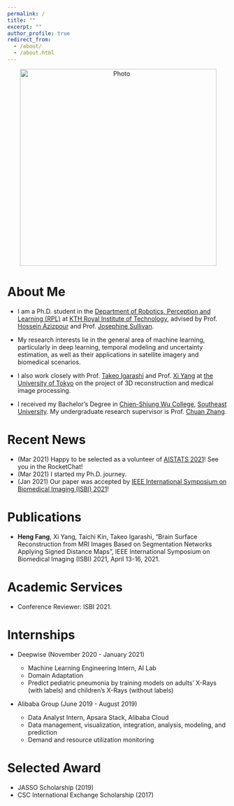 ```yaml
---
permalink: /
title: ""
excerpt: ""
author_profile: true
redirect_from: 
  - /about/
  - /about.html
---
```


<p align="center">
  <img src="https://hfangcat.github.io/files/heng.jpg?raw=true" alt="Photo" style="width: 450px;"/> 
</p>

# About Me
* I am a Ph.D. student in the [Department of Robotics, Perception and Learning (RPL)](https://www.kth.se/is/rpl/division-of-robotics-perception-and-learning-1.779439) at [KTH Royal Institute of Technology](https://www.kth.se/en), advised by Prof. [Hossein Azizpour](https://scholar.google.se/citations?user=t6CRgJsAAAAJ&hl=en) and Prof. [Josephine Sullivan](https://scholar.google.com/citations?user=REbc02cAAAAJ&hl=en). 

* My research interests lie in the general area of machine learning, particularly in deep learning, temporal modeling and uncertainty estimation, as well as their applications in satellite imagery and biomedical scenarios.

* I also work closely with Prof. [Takeo Igarashi](https://scholar.google.com/citations?user=2LJJtI8AAAAJ&hl=en) and Prof. [Xi Yang](https://keepthinkingyx.github.io/Xi-Yang/) at [the University of Tokyo](https://www.u-tokyo.ac.jp/en/) on the project of 3D reconstruction and medical image processing.

* I received my Bachelor’s Degree in [Chien-Shiung Wu College](https://wjx.seu.edu.cn/wjxen/), [Southeast University](https://www.seu.edu.cn/english/). My undergraduate research supervisor is Prof. [Chuan Zhang](https://www.researchgate.net/profile/Chuan-Zhang-6).

# Recent News
* (Mar 2021) Happy to be selected as a volunteer of [AISTATS 2021](https://aistats.org/aistats2021/)! See you in the RocketChat!
* (Mar 2021) I started my Ph.D. journey.
* (Jan 2021) Our paper was accepted by [IEEE International Symposium on Biomedical Imaging (ISBI) 2021](https://biomedicalimaging.org/2021/)!

# Publications
* **Heng Fang**, Xi Yang, Taichi Kin, Takeo Igarashi, “Brain Surface Reconstruction from MRI Images Based on Segmentation Networks Applying Signed Distance Maps”, IEEE International Symposium on Biomedical Imaging (ISBI) 2021, April 13-16, 2021.

# Academic Services
* Conference Reviewer: ISBI 2021.

# Internships
* Deepwise (November 2020 - January 2021)
    - Machine Learning Engineering Intern, AI Lab
    - Domain Adaptation
    - Predict pediatric pneumonia by training models on adults’ X-Rays (with labels) and children’s X-Rays
(without labels)

* Alibaba Group (June 2019 - August 2019)
    - Data Analyst Intern, Apsara Stack, Alibaba Cloud
    - Data management, visualization, integration, analysis, modeling, and prediction
    - Demand and resource utilization monitoring

# Selected Award
* JASSO Scholarship (2019)
* CSC International Exchange Scholarship (2017)